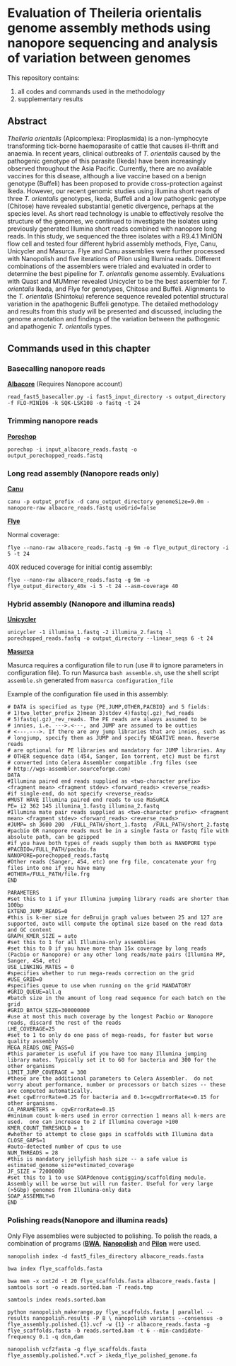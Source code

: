 # Evaluation of Theileria orientalis genome assembly methods using nanopore sequencing and analysis of variation between genomes
This repository contains:
1) all codes and commands used in the methodology
2) supplementary results

## Abstract
*Theileria orientalis* (Apicomplexa: Piroplasmida) is a non-lymphocyte transforming tick-borne haemoparasite of cattle that causes ill-thrift and anaemia. In recent years, clinical outbreaks of *T. orientalis* caused by the pathogenic genotype of this parasite (Ikeda) have been increasingly observed throughout the Asia Pacific.  Currently, there are no  available vaccines for this disease, although a live vaccine based on a benign genotype (Buffeli) has been proposed to provide cross-protection against Ikeda. However, our recent genomic studies using illumina short reads of three *T. orientalis* genotypes, Ikeda, Buffeli and a low pathogenic genotype (Chitose) have revealed substantial genetic divergence, perhaps at the species level. As short read technology is unable to effectively resolve the structure of the genomes, we continued to investigate the isolates using previously generated Illumina short reads combined with nanopore long reads. In this study, we sequenced the three isolates with a R9.4.1 MinION flow cell and tested four different hybrid assembly methods, Flye, Canu, Unicycler and Masurca. Flye and Canu assemblies were further processed with Nanopolish and five iterations of Pilon using Illumina reads. Different combinations of the assemblers were trialed and evaluated in order to determine the best pipeline for *T. orientalis* genome assembly. Evaluations with Quast and MUMmer revealed Unicycler to be the best assembler for *T. orientalis* Ikeda, and Flye for genotypes, Chitose and Buffeli. Alignments to the *T. orientalis* (Shintoku) reference sequence revealed potential structural variation in the apathogenic Buffeli genotype. The detailed methodology and results from this study will be presented and discussed, including the genome annotation and findings of the variation between the pathogenic and apathogenic *T. orientalis* types.

## Commands used in this chapter

### Basecalling nanopore reads
**[Albacore](https://community.nanoporetech.com/protocols/albacore-offline-basecalli/v/abec_2003_v1_revan_29nov2016/linux)** (Requires Nanopore account)

`read_fast5_basecaller.py -i fast5_input_directory -s output_directory -f FLO-MIN106 -k SQK-LSK108 -o fastq -t 24`

### Trimming nanopore reads
**[Porechop](https://github.com/rrwick/Porechop)**

`porechop -i input_albacore_reads.fastq -o output_porechopped_reads.fastq`

### Long read assembly (Nanopore reads only)
**[Canu](https://github.com/marbl/canu)**

`canu -p output_prefix -d canu_output_directory genomeSize=9.0m -nanopore-raw albacore_reads.fastq useGrid=false`

**[Flye](https://github.com/fenderglass/Flye)**

Normal coverage:

`flye --nano-raw albacore_reads.fastq -g 9m -o flye_output_directory -i 5 -t 24`

40X reduced coverage for initial contig assembly:

`flye --nano-raw albacore_reads.fastq -g 9m -o flye_output_directory_40x -i 5 -t 24 --asm-coverage 40`

### Hybrid assembly (Nanopore and illumina reads)
**[Unicycler](https://github.com/rrwick/Unicycler)**

`unicycler -1 illumina_1.fastq -2 illumina_2.fastq -l porechopped_reads.fastq -o output_directory --linear_seqs 6 -t 24`

**[Masurca](https://github.com/alekseyzimin/masurca)**

Masurca requires a configuration file to run (use # to ignore parameters in configuration file). To run Masurca `bash assemble.sh`, use the shell script `assemble.sh` generated from `masurca configuration_file`

Example of the configuration file used in this assembly:
```
# DATA is specified as type {PE,JUMP,OTHER,PACBIO} and 5 fields:
# 1)two_letter_prefix 2)mean 3)stdev 4)fastq(.gz)_fwd_reads
# 5)fastq(.gz)_rev_reads. The PE reads are always assumed to be
# innies, i.e. --->.<---, and JUMP are assumed to be outties
# <---.--->. If there are any jump libraries that are innies, such as
# longjump, specify them as JUMP and specify NEGATIVE mean. Reverse reads
# are optional for PE libraries and mandatory for JUMP libraries. Any
# OTHER sequence data (454, Sanger, Ion torrent, etc) must be first
# converted into Celera Assembler compatible .frg files (see
# http://wgs-assembler.sourceforge.com)
DATA
#Illumina paired end reads supplied as <two-character prefix> <fragment mean> <fragment stdev> <forward_reads> <reverse_reads>
#if single-end, do not specify <reverse_reads>
#MUST HAVE Illumina paired end reads to use MaSuRCA
PE= i2 362 145 illumina_1.fastq illumina_2.fastq
#Illumina mate pair reads supplied as <two-character prefix> <fragment mean> <fragment stdev> <forward_reads> <reverse_reads>
#JUMP= sh 3600 200  /FULL_PATH/short_1.fastq  /FULL_PATH/short_2.fastq
#pacbio OR nanopore reads must be in a single fasta or fastq file with absolute path, can be gzipped
#if you have both types of reads supply them both as NANOPORE type
#PACBIO=/FULL_PATH/pacbio.fa
NANOPORE=porechopped_reads.fastq
#Other reads (Sanger, 454, etc) one frg file, concatenate your frg files into one if you have many
#OTHER=/FULL_PATH/file.frg
END

PARAMETERS
#set this to 1 if your Illumina jumping library reads are shorter than 100bp
EXTEND_JUMP_READS=0
#this is k-mer size for deBruijn graph values between 25 and 127 are supported, auto will compute the optimal size based on the read data and GC content
GRAPH_KMER_SIZE = auto
#set this to 1 for all Illumina-only assemblies
#set this to 0 if you have more than 15x coverage by long reads (Pacbio or Nanopore) or any other long reads/mate pairs (Illumina MP, Sanger, 454, etc)
USE_LINKING_MATES = 0
#specifies whether to run mega-reads correction on the grid
#USE_GRID=0
#specifies queue to use when running on the grid MANDATORY
#GRID_QUEUE=all.q
#batch size in the amount of long read sequence for each batch on the grid
#GRID_BATCH_SIZE=300000000
#use at most this much coverage by the longest Pacbio or Nanopore reads, discard the rest of the reads
LHE_COVERAGE=25
#set to 1 to only do one pass of mega-reads, for faster but worse quality assembly
MEGA_READS_ONE_PASS=0
#this parameter is useful if you have too many Illumina jumping library mates. Typically set it to 60 for bacteria and 300 for the other organisms 
LIMIT_JUMP_COVERAGE = 300
#these are the additional parameters to Celera Assembler.  do not worry about performance, number or processors or batch sizes -- these are computed automatically. 
#set cgwErrorRate=0.25 for bacteria and 0.1<=cgwErrorRate<=0.15 for other organisms.
CA_PARAMETERS =  cgwErrorRate=0.15
#minimum count k-mers used in error correction 1 means all k-mers are used.  one can increase to 2 if Illumina coverage >100
KMER_COUNT_THRESHOLD = 1
#whether to attempt to close gaps in scaffolds with Illumina data
CLOSE_GAPS=1
#auto-detected number of cpus to use
NUM_THREADS = 28
#this is mandatory jellyfish hash size -- a safe value is estimated_genome_size*estimated_coverage
JF_SIZE = 72000000
#set this to 1 to use SOAPdenovo contigging/scaffolding module.  Assembly will be worse but will run faster. Useful for very large (>5Gbp) genomes from Illumina-only data
SOAP_ASSEMBLY=0
END
```

### Polishing reads(Nanopore and illumina reads)
Only Flye assemblies were subjected to polishing. To polish the reads, a combination of programs (**[BWA](https://github.com/lh3/bwa)**, **[Nanopolish](https://github.com/jts/nanopolish)** and **[Pilon](https://github.com/broadinstitute/pilon)** were used. 

`nanopolish index -d fast5_files_directory albacore_reads.fasta`

`bwa index flye_scaffolds.fasta`

`bwa mem -x ont2d -t 20 flye_scaffolds.fasta albacore_reads.fasta | samtools sort -o reads.sorted.bam -T reads.tmp`

`samtools index reads.sorted.bam`

`python nanopolish_makerange.py flye_scaffolds.fasta | parallel --results nanopolish.results -P 8 \
	nanopolish variants --consensus -o flye_assembly.polished.{1}.vcf -w {1} -r albacore_reads.fasta -g flye_scaffolds.fasta -b reads.sorted.bam -t 6 --min-candidate-frequency 0.1 -q dcm,dam`

`nanopolish vcf2fasta -g flye_scaffolds.fasta flye_assembly.polished.*.vcf > ikeda_flye_polished_genome.fa`
